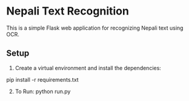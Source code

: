 # Nepali Text Recognition

This is a simple Flask web application for recognizing Nepali text using OCR.

## Setup

1. Create a virtual environment and install the dependencies:

pip install -r requirements.txt

2. To Run:
python run.py

<!-- not necessary to follow these steps -->
<!-- ```bash
python3 -m venv venv
source venv/bin/activate
 -->

